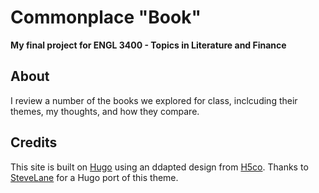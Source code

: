 # Commonplace "Book"

**My final project for ENGL 3400 - Topics in Literature and Finance**

## About

I review a number of the books we explored for class, inclcuding their themes, my thoughts, and how they compare.

## Credits

This site is built on [Hugo](https://gohugo.io/) using an ddapted design from [H5co](http://freehtml5.co/). Thanks to [SteveLane](https://github.com/SteveLane/) for a Hugo port of this theme.
